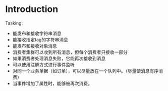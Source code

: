 # Introduction

Tasking:
* 能发布和接收字符串消息
* 能接收指定tag的字符串消息
* 能发布和接收对象消息
* 消费者集群可以收到所有消息，但每个消费者只接收一部分 
* 如果消费者处理消息失败，它能再次接收到消息
* 可以使用注解方式进行事件监听
* 对同一个业务单据（如订单），可以尽量放在一个队列中。（尽量使消息有序消费）
* 当事件增加了属性时，能够被再次消费。